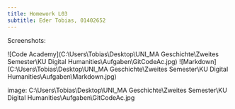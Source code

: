 ```yaml
---
title: Homework L03
subtitle: Eder Tobias, 01402652
---
```


Screenshots:

![Code Academy](C:\Users\Tobias\Desktop\UNI\_MA Geschichte\Zweites Semester\KU Digital Humanities\Aufgaben\GitCodeAc.jpg)
![Markdown](C:\Users\Tobias\Desktop\UNI\_MA Geschichte\Zweites Semester\KU Digital Humanities\Aufgaben\Markdown.jpg)

image: C:\Users\Tobias\Desktop\UNI\_MA Geschichte\Zweites Semester\KU Digital Humanities\Aufgaben\GitCodeAc.jpg
